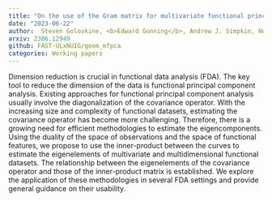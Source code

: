 ```yaml
---
title: "On the use of the Gram matrix for multivariate functional principal components analysis"
date: "2023-06-22"
author:  Steven Golovkine, <b>Edward Gunning</b>, Andrew J. Simpkin, Norma Bargary
arxiv: 2306.12949
github: FAST-ULxNUIG/geom_mfpca
categories: Working papers
---
```


Dimension reduction is crucial in functional data analysis (FDA). The key tool to reduce the dimension of the data is functional principal component analysis. Existing approaches for functional principal component analysis usually involve the diagonalization of the covariance operator. With the increasing size and complexity of functional datasets, estimating the covariance operator has become more challenging. Therefore, there is a growing need for efficient methodologies to estimate the eigencomponents. Using the duality of the space of observations and the space of functional features, we propose to use the inner-product between the curves to estimate the eigenelements of multivariate and multidimensional functional datasets. The relationship between the eigenelements of the covariance operator and those of the inner-product matrix is established. We explore the application of these methodologies in several FDA settings and provide general guidance on their usability.